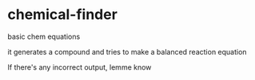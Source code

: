 # chemical-finder
basic chem equations

it generates a compound and tries to make a balanced reaction equation

If there's any incorrect output, lemme know
